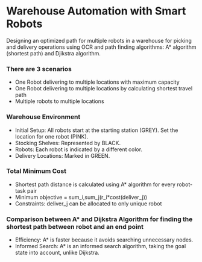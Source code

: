 # Warehouse Automation with Smart Robots

Designing an optimized path for multiple robots in a warehouse for picking and delivery operations using OCR and path finding algorithms: A\* algorithm (shortest path) and Djikstra algorithm.

### There are 3 scenarios

- One Robot delivering to multiple locations with maximum capacity
- One Robot delivering to multiple locations by calculating shortest travel path
- Multiple robots to multiple locations

### Warehouse Environment

- Initial Setup: All robots start at the starting station (GREY). Set the location for one robot (PINK).
- Stocking Shelves: Represented by BLACK.
- Robots: Each robot is indicated by a different color.
- Delivery Locations: Marked in GREEN.

### Total Minimum Cost

- Shortest path distance is calculated using A\* algorithm for every robot-task pair
- Minimum objective = sum_i,sum_j(r_i\*cost(deliver_j))
- Constraints: deliver_j can be allocated to only unique robot

### Comparison between A\* and Dijkstra Algorithm for finding the shortest path between robot and an end point

- Efficiency: A\* is faster because it avoids searching unnecessary nodes.
- Informed Search: A\* is an informed search algorithm, taking the goal state into account, unlike Dijkstra.
